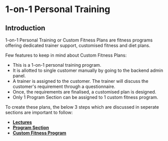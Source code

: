 #   **1-on-1 Personal Training**

##  **Introduction**

1-on-1 Personal Training or Custom Fitness Plans are fitness programs offering dedicated trainer support, customised fitness and diet plans.

Few features to keep in mind about Custom Fitness Plans:

-   This is a 1-on-1 personal training program.
-   It is allotted to single customer manually by going to the backend admin panel.
-   A trainer is assigned to the customer. The trainer will discuss the customer's requirement through a questionnaire.
-   Once, the requirements are finalised, a customised plan is designed.
-   Only 1 Program Section can be assigned to 1 custom fitness program.

To create these plans, the below 3 steps which are discussed in seperate sections are important to follow:

-   [**Lectures**](Lectures.md)
-   [**Program Section**](Program-Section.md)
-   [**Custom Fitness Program**](Custom-Fitness-Program.md)
